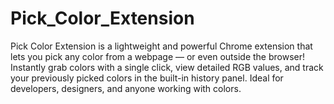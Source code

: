 # Pick_Color_Extension
Pick Color Extension is a lightweight and powerful Chrome extension that lets you pick any color from a webpage — or even outside the browser! Instantly grab colors with a single click, view detailed RGB values, and track your previously picked colors in the built-in history panel. Ideal for developers, designers, and anyone working with colors.
